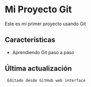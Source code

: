 # Mi Proyecto Git
Este es mi primer proyecto usando Git

## Características
   - Aprendiendo Git paso a paso

   ## Última actualización
     Editado desde GitHub web interface